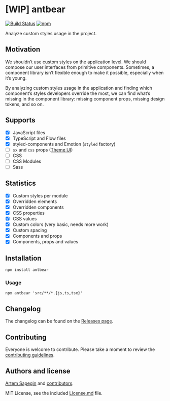 # [WIP] antbear

[![Build Status](https://travis-ci.org/component-driven/antbear.svg)](https://travis-ci.org/component-driven/antbear) [![npm](https://img.shields.io/npm/v/antbear.svg)](https://www.npmjs.com/package/antbear)

Analyze custom styles usage in the project.

## Motivation

We shouldn’t use custom styles on the application level. We should compose our user interfaces from primitive components. Sometimes, a component library isn’t flexible enough to make it possible, especially when it’s young.

By analyzing custom styles usage in the application and finding which component’s styles developers override the most, we can find what’s missing in the component library: missing component props, missing design tokens, and so on.

## Supports

- [x] JavaScript files
- [x] TypeScript and Flow files
- [x] styled-components and Emotion (`styled` factory)
- [ ] `sx` and `css` props ([Theme UI](https://theme-ui.com/sx-prop))
- [ ] CSS
- [ ] CSS Modules
- [ ] Sass

## Statistics

- [x] Custom styles per module
- [x] Overridden elements
- [x] Overridden components
- [x] CSS properties
- [x] CSS values
- [x] Custom colors (very basic, needs more work)
- [x] Custom spacing
- [x] Components and props
- [x] Components, props and values

## Installation

```
npm install antbear
```

### Usage

```
npx antbear 'src/**/*.{js,ts,tsx}'
```

## Changelog

The changelog can be found on the [Releases page](https://github.com/component-driven/antbear/releases).

## Contributing

Everyone is welcome to contribute. Please take a moment to review the [contributing guidelines](Contributing.md).

## Authors and license

[Artem Sapegin](https://sapegin.me) and [contributors](https://github.com/component-driven/antbear/graphs/contributors).

MIT License, see the included [License.md](License.md) file.
